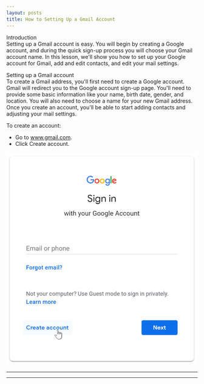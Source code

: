 ```yaml
---
layout: posts
title: How to Setting Up a Gmail Account
---
```

Introduction<br>
Setting up a Gmail account is easy. You will begin by creating a Google account, and  during the quick sign-up process you will choose your Gmail account name. In this lesson, we'll show you how to set up your Google account for Gmail, add and edit contacts, and edit your mail settings.<br>

Setting up a Gmail account<br>
To create a Gmail address, you'll first need to create a Google account. Gmail will  redirect you to the Google account sign-up page. You'll need to provide some basic information like your name, birth date, gender, and location. You will also need to choose a name for your new Gmail address. Once you create an account, you'll be able to start adding contacts and adjusting your mail settings.<br>

To create an account:<br>
* Go to www.gmail.com.
* Click Create account.

![alt text](../assets/images/9.jpg "Team Picture")

---
****
